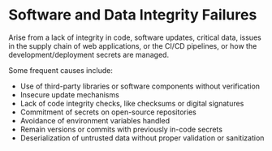 # Software and Data Integrity Failures

Arise from a lack of integrity in code, software updates, critical data, issues in the supply chain of web applications, or the CI/CD pipelines, or how the development/deployment secrets are managed.&#x20;

Some frequent causes include:

* Use of third-party libraries or software components without verification
* Insecure update mechanisms
* Lack of code integrity checks, like checksums or digital signatures
* Commitment of secrets on open-source repositories
* Avoidance of environment variables handled
* Remain versions or commits with previously in-code secrets
* Deserialization of untrusted data without proper validation or sanitization
